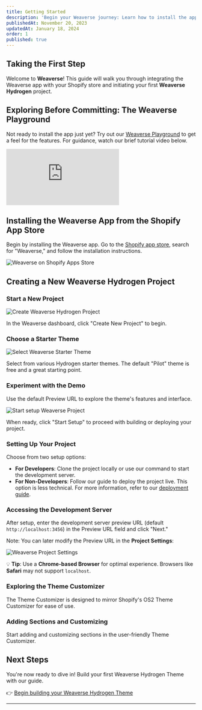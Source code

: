 ```yaml
---
title: Getting Started
description: 'Begin your Weaverse journey: Learn how to install the app on Shopify and set up your first Weaverse Hydrogen project.'
publishedAt: November 20, 2023
updatedAt: January 18, 2024
order: 1
published: true
---
```


## **Taking the First Step**

Welcome to **Weaverse**! This guide will walk you through integrating the Weaverse app with your Shopify store and initiating your first **Weaverse Hydrogen** project.

## **Exploring Before Committing: The Weaverse Playground**

Not ready to install the app just yet? Try out our [Weaverse Playground](https://studio.weaverse.io/demo) to get a feel for the features. For guidance, watch our brief tutorial video below.

<iframe src="https://www.youtube.com/embed/aQZdQ17kF1U?rel=0" frameBorder="0" webkitallowfullscreen="true" mozallowfullscreen="true" allowFullScreen></iframe>

## **Installing the Weaverse App from the Shopify App Store**

Begin by installing the Weaverse app. Go to the [Shopify app store](https://apps.shopify.com/weaverse), search for "Weaverse," and follow the installation instructions.

![Weaverse on Shopify Apps Store](https://cdn.shopify.com/s/files/1/0728/0410/6547/files/weaverse_on_shopify_apps_store.png)

## **Creating a New Weaverse Hydrogen Project**

### Start a New Project

![Create Weaverse Hydrogen Project](https://cdn.shopify.com/s/files/1/0728/0410/6547/files/create_weaverse_hydrogen_project.webp)

In the Weaverse dashboard, click "Create New Project" to begin.

### Choose a Starter Theme

![Select Weaverse Starter Theme](https://cdn.shopify.com/s/files/1/0728/0410/6547/files/select_weaverse_starter_theme.webp)

Select from various Hydrogen starter themes. The default "Pilot" theme is free and a great starting point.

### Experiment with the Demo

Use the default Preview URL to explore the theme's features and interface.

![Start setup Weaverse Project](https://cdn.shopify.com/s/files/1/0728/0410/6547/files/start_setup_weaverse_project.webp)

When ready, click "Start Setup" to proceed with building or deploying your project.

### Setting Up Your Project

Choose from two setup options:

- **For Developers**: Clone the project locally or use our command to start the development server.
- **For Non-Developers**: Follow our guide to deploy the project live. This option is less technical. For more information, refer to our [deployment guide](/docs/deployment/oxygen).

### Accessing the Development Server

After setup, enter the development server preview URL (default `http://localhost:3456`) in the Preview URL field and click "Next."

Note: You can later modify the Preview URL in the **Project Settings**:

![Weaverse Project Settings](https://cdn.shopify.com/s/files/1/0728/0410/6547/files/weaverse_project_settings.webp)

💡 **Tip**: Use a **Chrome-based Browser** for optimal experience. Browsers like **Safari** may not support `localhost`.

### Exploring the Theme Customizer

The Theme Customizer is designed to mirror Shopify's OS2 Theme Customizer for ease of use.

### Adding Sections and Customizing

Start adding and customizing sections in the user-friendly Theme Customizer.

## **Next Steps**

You're now ready to dive in! Build your first Weaverse Hydrogen Theme with our guide.

👉 [Begin building your Weaverse Hydrogen Theme](/docs/guides/prerequisites)

---
